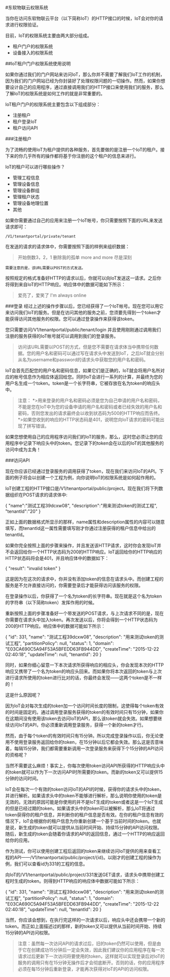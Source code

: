 #东软物联云权限系统

当你在访问东软物联云平台（以下简称IoT）的HTTP接口的时候，IoT会对你的请求进行权限验证。  

目前，IoT的权限系统主要由两大部分组成。  

* 租户门户的权限系统
* 设备接入的权限系统



##IoT租户门户权限系统使用说明

如果你通过我们的门户网站来访问IoT，那么你并不需要了解我们IoT工作的机制，因为我们的门户网站已经为你封装好了处理权限问题的一切操作。然而，如果你想要设计自己的应用程序，通过直接调用我们的HTTP接口来使用我们的服务，那么了解IoT的权限系统是如何工作的就是非常重要的。  


IoT租户门户的权限系统主要包含以下组成部分：  

* 注册租户
* 租户登录IoT
* 租户访问API

###注册租户

为了流畅的使用IoT为租户提供的各种服务，首先要做的是注册一个IoT的租户。接下来的你几乎所有的操作都将基于你注册的这个租户的信息来进行。  

IoT的租户可以进行哪些操作？  

* 管理工程信息
* 管理设备信息
* 管理设备群组
* 管理租户状态
* 管理设备地理位置
* 其他

如果你需要通过自己的应用来注册一个IoT帐号，你只需要按照下面的URL来发送请求即可：  

    /V1/tenantportal/private/tenant

在发送的请求的请求体中，你需要按照下面的样例来组织数据：  

>开始倒数3，2，1
删除我的孤单
more and more 尽是深刻

    需要注意的是，该URL需要以POST的方式发送。

按照规定的格式准备好HTTP的请求以后，你就可以向IoT发送这一请求。之后你将得到来自IoT的HTTP响应。响应体中的数据可能如下所示：  

>爱亮了，爱笑了
I'm always online

###登录
经过上述的操作步骤以后，您已经获得了一个IoT帐号。现在您可以用它来访问我们IoT的服务。但是在访问其他的服务之前，您须要先得到一个token才能获得访问其他服务的权限。您可以通过登录操作来获得该token。  

您只需要访问/V1/tenantportal/public/tenant/login 并且使用刚刚通过调用我们注册的服务获得的IoT帐号就可以调用到我们的登录服务。
>访问该URL需要以POST的方式，但是您不需要在请求体当中携带任何数据。您的用户名和密码可以通过写在请求头中发送到IoT，之后IoT就会分别从名为username和password的请求头中获取您的用户名和密码。

IoT会首先匹配您的用户名和密码信息，如果它们是正确的，IoT就会将用户名所对应的帐号信息作为相应体返回给您。同时IoT会进行一系列的计算，并最终为您的用户名生成一个token。token是一个长字符串，它被存放在名为token的响应头中。

>注意：
*>用来登录的用户名和密码必须是您为自己申请的用户名和密码，不能是您在IoT中为您的设备申请的用户名和密码或者已经失效的用户名和密码，否则您发出的请求最终会以收到状态码为500的HTTP响应而告终。
*>如果您收到的响应的HTTP状态码是401，说明您向IoT请求的密码可能出现了拼写错误。

如果您想使用自己的应用程序访问我们的IoT的服务，那么，这时您必须让您的应用程序中记录下响应头中的token。您记录下的token会在以后的IoT的其他服务的访问中成为主角！

###访问API

现在你应该已经通过登录服务的调用获得了token，现在我们来访问IoT的API。下面的例子将会以创建一个工程为例，向你说明IoT的权限系统是如何起作用的。

IoT创建工程的HTTP接口是/V1/tenantportal/public/project。现在我们将下列数据组织在POST请求的请求体中:

{
"name":"测试工程39dcxw08",
"description":"用来测试token的测试工程",
"tenantId":"20"
}

正如上面的数据格式所显示的那样，name属性和description属性的内容可以随意填写，而tenantId这一属性需要填写刚才你通过注册获得的租户信息中给出的tenantId。

如果你完全按照上面的步骤来操作，并且发送该HTTP请求，这时你会发现IoT并不会返回给你一个HTTP状态码为200的HTTP响应。IoT返回给你的HTTP响应的HTTP状态码将会是401，并且响应体中的数据如下：

{
    "result": "invalid token"
}

这是因为在这次的请求中，你并没有添加token的信息在请求头中。而创建工程的服务是不允许直接访问的，你需要登录后才能获得访问该服务的权限。

在登录操作以后，你获得了一个名为token的长字符串。现在就是这个名为token的字符串（以下简称token）发挥作用的时候。

重新按照上面的步骤准备好一个带发送的POST请求，与上次请求不同的是，现在你需要在请求头中加入token。再次发送以后，你将会得到一个HTTP状态码为200的HTTP响应。响应体中的数据可能如下所示：

{
    "id": 331,
    "name": "测试工程39dcxw08",
    "description": "用来测试token的测试工程",
    "partitionPolicy": null,
    "status": 1,
    "domain": "E03CA690C5A94F53A5BFEDD63FB944DD",
    "createTime": "2015-12-22 02:40:18",
    "updateTime": null,
    "tenantId": 20
}

同时，如果你细心留意一下本次请求所获得响应的相应头，你会发现本次的HTTP响应又携带了一个名为token的响应头回来。而如果你将本次返回的token与上次进行请求所使用的token进行比对的话，你最终会发现——这两个token是不一样的！

这是什么原因呢？

因为IoT会对每次生成的token加一个访问时间长度的限制，这使得每个token有效的时间是固定的。通过调用登录服务获得的token的有效时间只有15分钟，如果你在这期间没有使用该token去访问IoT的API，那么该token就会失效。如果想要继续访问IoT的API，你必须重新调用登录服务，获得一个新的token才行。

然而，由于每个token的有效时间只有15分钟。所以完成登录操作以后，你无论使用不使用登录服务返回给你的token，在15分钟以后它都会失效。那么这是否意味着，每隔15分钟，我们都需要重新调用一次登录服务来获得下个15分钟的API访问的资格呢？

当然不需要这么麻烦！事实上，你每次使用token访问API所获得的HTTP响应头中的token就可以作为下一次访问API时所需要的token。而新的token又可以提供15分钟的访问时间。

IoT会在每次一个有效的token访问IoT的API的时候，获得你的请求头中的token，并进行解析。如果请求头中的token不能够进行解析，那么说明你使用的token是无效的。无效的原因可能是你使用的并不是IoT生成的token或者这是一个IoT生成的但是已经过期的token。如果请求头中的token可以被解析，那么IoT将通过token获得你的租户信息，并判断你的租户信息是否有效。在你的租户信息有效的情况下，IoT会根据你的租户信息为你重新创建一个基于当前时间的token。也就是说，新生成的token就可以提供从当前时间开始、持续15分钟的API访问权限。随后，新生成的token会随着你请求的API的返回信息，通过一个HTTP的响应返回给你的应用。

作为测试，你可以使用创建工程后返回的token来继续访问IoT提供的用来查看工程的API——/V1/tenantportal/public/project/{id}。以刚才的创建工程的操作为例，我们可以查看id为331的工程的信息。

向IoT的/V1/tenantportal/public/project/331发送GET请求，请求头中携带创建工程时生成的token。则得到HTTP响应的响应体中数据可能如下所示：

{
    "id": 331,
    "name": "测试工程39dcxw08",
    "description": "用来测试token的测试工程",
    "partitionPolicy": null,
    "status": 1,
    "domain": "E03CA690C5A94F53A5BFEDD63FB944DD",
    "createTime": "2015-12-22 02:40:18",
    "updateTime": null,
    "tenantId": 20
}

当然，你应该会想到，在执行完这样的一次请求以后，响应头中还会携带一个新的token。而正如上面描述过的那样，新的token又可以提供从当前时间开始、持续15分钟的API访问权限。

>注意：虽然每一次访问API的请求过后，旧的token仍然可以使用，但是由于它在创建成功15分钟后一定会失效，因此我们建议你的应用程序在每一次请求过后更新下一次访问将要使用的token，这样就可以实现登录后对IoT的服务的调用只有在15分钟无操作后才会彻底断开。否则的话，你的应用程序必须在每15分钟后重新登录，才能再次获得对IoT的API的访问权限。

